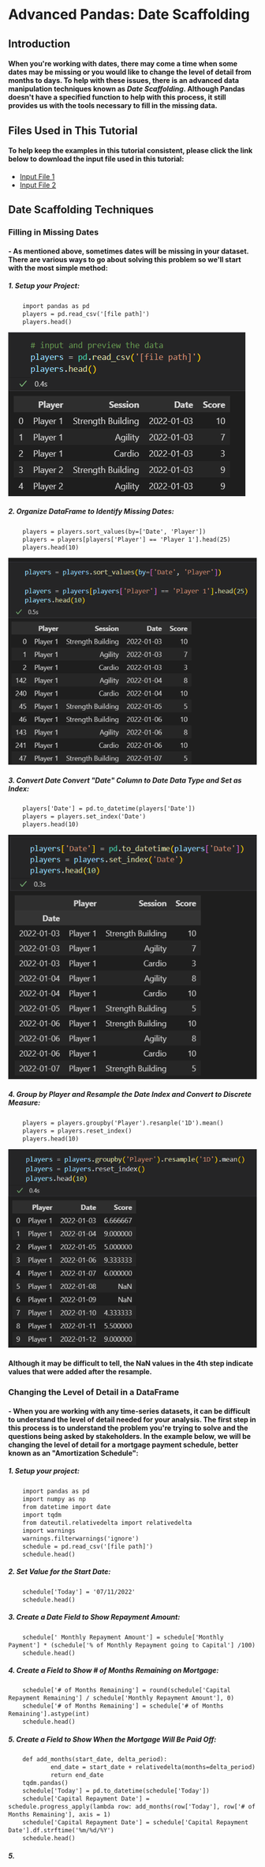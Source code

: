 # Advanced Pandas: Date Scaffolding
## Introduction
#### When you're working with dates, there may come a time when some dates may be missing or you would like to change the level of detail from months to days. To help with these issues, there is an advanced data manipulation techniques known as _Date Scaffolding_. Although Pandas doesn't have a specified function to help with this process, it still provides us with the tools necessary to fill in the missing data.
## Files Used in This Tutorial
#### To help keep the examples in this tutorial consistent, please click the link below to download the input file used in this tutorial:
- [Input File 1](Files/Player-Training.zip)
- [Input File 2](Files/Amortization-Schedule.zip)
## Date Scaffolding Techniques
### Filling in Missing Dates
#### - As mentioned above, sometimes dates will be missing in your dataset. There are various ways to go about solving this problem so we'll start with the most simple method:
##### 1. Setup your Project:
        import pandas as pd
        players = pd.read_csv('[file path]')
        players.head()
![This is an img](Pictures/players_prev.png)
##### 2. Organize DataFrame to Identify Missing Dates:
        players = players.sort_values(by=['Date', 'Player'])
        players = players[players['Player'] == 'Player 1'].head(25)
        players.head(10)
![This is an img](Pictures/players_prev2.png)
##### 3. Convert Date Convert "Date" Column to Date Data Type and Set as Index:
        players['Date'] = pd.to_datetime(players['Date'])
        players = players.set_index('Date')
        players.head(10)
![This is an img](Pictures/players_idx.png)
##### 4. Group by Player and Resample the Date Index and Convert to Discrete Measure:
        players = players.groupby('Player').resanple('1D').mean()
        players = players.reset_index()
        players.head(10)
![This is an img](Pictures/players_resample.png)

#### **Although it may be difficult to tell, the NaN values in the 4th step indicate values that were added after the resample.**

### Changing the Level of Detail in a DataFrame
#### - When you are working with any time-series datasets, it can be difficult to understand the level of detail needed for your analysis. The first step in this process is to understand the problem you're trying to solve and the questions being asked by stakeholders. In the example below, we will be changing the level of detail for a mortgage payment schedule, better known as an "Amortization Schedule":
##### 1. Setup your project:
        import pandas as pd
        import numpy as np
        from datetime import date
        import tqdm
        from dateutil.relativedelta import relativedelta
        import warnings
        warnings.filterwarnings('ignore')
        schedule = pd.read_csv('[file path]')
        schedule.head()
##### 2. Set Value for the Start Date:
        schedule['Today'] = '07/11/2022'
        schedule.head()
##### 3. Create a Date Field to Show Repayment Amount:
        schedule[' Monthly Repayment Amount'] = schedule['Monthly Payment'] * (schedule['% of Monthly Repayment going to Capital'] /100)
        schedule.head()
##### 4. Create a Field to Show # of Months Remaining on Mortgage:
        schedule['# of Months Remaining'] = round(schedule['Capital Repayment Remaining'] / schedule['Monthly Repayment Amount'], 0)
        schedule['# of Months Remaining'] = schedule['# of Months Remaining'].astype(int)
        schedule.head()
##### 5. Create a Field to Show When the Mortgage Will Be Paid Off:
        def add_months(start_date, delta_period):
                end_date = start_date + relativedelta(months=delta_period)
                return end_date
        tqdm.pandas()
        schedule['Today'] = pd.to_datetime(schedule['Today'])
        schedule['Capital Repayment Date'] = schedule.progress_apply(lambda row: add_months(row['Today'], row['# of Months Remaining'], axis = 1)
        schedule['Capital Repayment Date'] = schedule['Capital Repayment Date'].df.strftime('%m/%d/%Y')
        schedule.head()
##### 5. 
